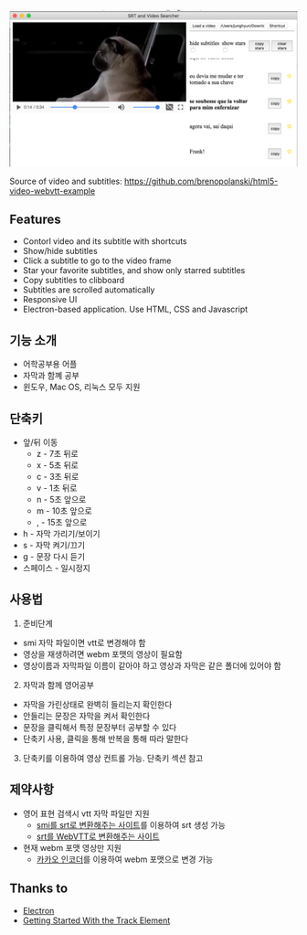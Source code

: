 ![Sample screenshot](https://github.com/junghyun87/learning-language-with-subtitles/blob/430d9f5b2de3c8f0f8cb1476948572fd7036a670/sample.png?raw=true)

Source of video and subtitles: https://github.com/brenopolanski/html5-video-webvtt-example

## Features
* Contorl video and its subtitle with shortcuts
* Show/hide subtitles
* Click a subtitle to go to the video frame
* Star your favorite subtitles, and show only starred subtitles
* Copy subtitles to clibboard
* Subtitles are scrolled automatically
* Responsive UI
* Electron-based application. Use HTML, CSS and Javascript

## 기능 소개
* 어학공부용 어플
* 자막과 함꼐 공부
* 윈도우, Mac OS, 리눅스 모두 지원

## 단축키
* 앞/뒤 이동
  - z - 7초 뒤로
  - x - 5초 뒤로
  - c - 3초 뒤로
  - v - 1초 뒤로
  - n - 5초 앞으로
  - m - 10초 앞으로
  - , - 15초 앞으로
* h - 자막 가리기/보이기
* s - 자막 켜기/끄기
* g - 문장 다시 듣기
* 스페이스 - 일시정지

## 사용법
1. 준비단계
  - smi 자막 파일이면 vtt로 변경해야 함
  - 영상을 재생하려면 webm 포맷의 영상이 필요함 
  - 영상이름과 자막파일 이름이 같아야 하고 영상과 자막은 같은 폴더에 있어야 함
2. 자막과 함께 영어공부
  - 자막을 가린상태로 완벽히 들리는지 확인한다
  - 안들리는 문장은 자막을 켜서 확인한다
  - 문장을 클릭해서 특정 문장부터 공부할 수 있다
  - 단축키 사용, 클릭을 통해 반복을 통해 따라 말한다
3. 단축키를 이용하여 영상 컨트롤 가능. 단축키 섹션 참고

## 제약사항
* 영어 표현 검색시 vtt 자막 파일만 지원
  - [smi를 srt로 변환해주는 사이트](http://smisrt.com/)를 이용하여 srt 생성 가능
  - [srt를 WebVTT로 변환해주는 사이트](https://atelier.u-sub.net/srt2vtt/)
* 현재 webm 포맷 영상만 지원
  - [카카오 인코더](http://www.cacaotools.com/cacaoencoder/)를 이용하여 webm 포맷으로 변경 가능


## Thanks to
* [Electron](http://electron.atom.io/)
* [Getting Started With the Track Element](https://www.html5rocks.com/en/tutorials/track/basics/)
